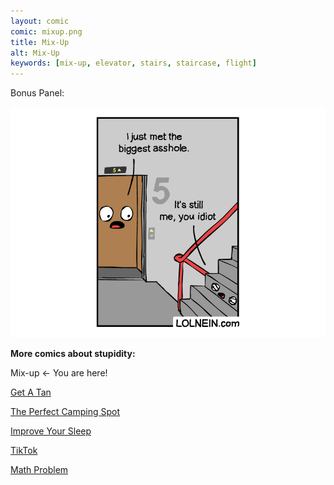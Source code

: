 ```yaml
---
layout: comic
comic: mixup.png
title: Mix-Up
alt: Mix-Up
keywords: [mix-up, elevator, stairs, staircase, flight]
---
```


Bonus Panel:

![Mix-Up Bonus Panel](/images/mixup_bonus.png)


__More comics about stupidity:__

Mix-up <- You are here!

[Get A Tan](https://lolnein.com/2018/09/05/getatan/)

[The Perfect Camping Spot](https://lolnein.com/2019/09/04/theperfectcampingspot/)

[Improve Your Sleep](https://lolnein.com/2019/09/26/improveyoursleep/)

[TikTok](https://lolnein.com/2019/10/24/tiktok/)

[Math Problem](https://lolnein.com/2019/11/08/mathproblem/)
